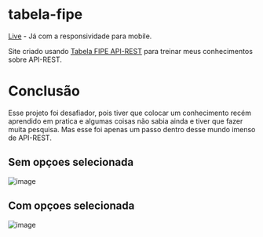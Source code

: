 # tabela-fipe

<a href="https://yurisouzadev.github.io/tabela-fipe/">Live</a> - Já com a responsividade para mobile.

<p>Site criado usando <a href="https://yurisouzadev.github.io/tabela-fipe/](https://deividfortuna.github.io/fipe/">Tabela FIPE API-REST</a> para treinar meus conhecimentos sobre API-REST.
  
<h1>Conclusão</h1>

<p>Esse projeto foi desafiador, pois tiver que colocar um conhecimento recém aprendido em pratica e algumas coisas não sabia ainda e tiver que fazer muita pesquisa. Mas esse foi apenas um passo dentro desse mundo imenso de API-REST.</p>

<h2>Sem opçoes selecionada</h2>

![image](https://github.com/YuriSouzaDev/tabela-fipe/assets/121251814/54b04963-e808-4791-b2f8-bde75e43bf9b)


<h2>Com opçoes selecionada</h2>

![image](https://github.com/YuriSouzaDev/tabela-fipe/assets/121251814/de7949c4-8e87-494a-9b92-5491ef5941c4)


